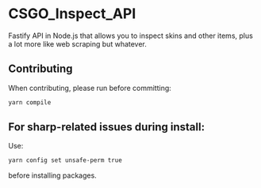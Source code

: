 # CSGO_Inspect_API
Fastify API in Node.js that allows you to inspect skins and other items, plus a lot more like web scraping but whatever.
## Contributing
When contributing, please run before committing:
```sh
yarn compile
```
## For sharp-related issues during install:
Use:
```sh
yarn config set unsafe-perm true
```
before installing packages.
